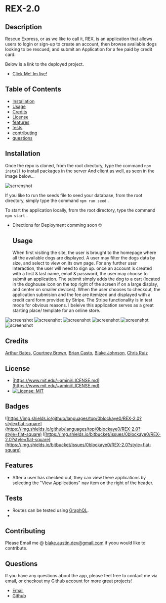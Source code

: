 
  # REX-2.0

  ## Description 

  Rescue Express, or as we like to call it, REX, is an application that allows users to login or sign-up to create an account, then browse available dogs looking to be rescued, and submit an Application for a fee paid by credit card.

  Below is a link to the deployed project.
  
  * [Click Me! Im live!](https://rex2-0.herokuapp.com/)

  ## Table of Contents

  * [Installation](#installation)
  * [Usage](#usage)
  * [Credits](#credits)
  * [License](#license)
  * [features](#features)
  * [tests](#tests)
  * [contributing](#contributing)
  * [questions](#questions)
  

  ## Installation

  Once the repo is cloned, from the root directory, type the command `npm install` to install packages in the server And client as well, as seen in the image below...
  
![scrrenshot](/assets/images/Rex-screenshot-packageJSON.png)

If you like to run the seeds file to seed your database, from the root directory, simply type the command `npm run seed` .

To start the application locally,  from the root directory, type the command `npm start` .

* Directions for Deployment comming soon 🤓

  ## Usage

  When first visiting the site, the user is brought to the homepage where all the available dogs are displayed. A user may filter the dogs data by size, and select to view on its own page. For any further user interaction, the user will need to sign up. once an account is created with a first & last name, email & password, the user may choose to submit an application. The submit simply adds the dog to a cart (located in the doghouse icon on the top right of the screen if on a large display, and center on smaller devices). When the user chooses to checkout, the application submision and the fee are itemized and displayed with a credit card form provided by Stripe. The Stripe functionality is in test mode for obvious reasons. I beleive this application serves as a great starting place/ template for an online store.

![screenshot](/assets/images/REX-screenshot-1.png)
![screenshot](/assets/images/REX-screenshot-2.png)
![screenshot](/assets/images/REX-screenshot-3.png)
![screenshot](/assets/images/REX-screenshot-4.png)
![screenshot](/assets/images/REX-screenshot-5.png)
![screenshot](/assets/images/REX-screenshot-6.png)

  ## Credits

  [Arthur Bates](https://github.com/artbat6), [Courtney Brown](https://github.com/courtlb), [Brian Casto](https://github.com/funkcake), [Blake Johnson](https://github.com/funkcake), [Chris Ruiz](https://github.com/Chrispruiz)


  ## License

  * [https://www.mit.edu/~amini/LICENSE.md](https://www.mit.edu/~amini/LICENSE.md)
  * [![License: MIT](https://img.shields.io/badge/License-MIT-yellow.svg)](https://opensource.org/licenses/MIT)

  ## Badges
  
  ![https://img.shields.io/github/languages/top/0blockaye0/REX-2.0?style=flat-square](https://img.shields.io/github/languages/top/0blockaye0/REX-2.0?style=flat-square) 
  ![https://img.shields.io/bitbucket/issues/0blockaye0/REX-2.0?style=flat-square](https://img.shields.io/bitbucket/issues/0blockaye0/REX-2.0?style=flat-square) 

  ## Features

 - After a user has checked out, they can view there applications by selecting the "View Applications" nav item on the right of the header.


  ## Tests

   - Routes can be tested using [GraphQL](https://graphql.org/).
   - 

  ## Contributing

  Please Email me @ blake.austin.dev@gmail.com if yoou would like to contribute.


  ## Questions

  If you have any questions about the app, 
  please feel free to contact me via email, 
  or checkout my Github account for more 
  great projects! 

  * [Email](mailto:blake.austin.dev@gmail.com)
  * [Github](https://github.com/0blockaye0)




